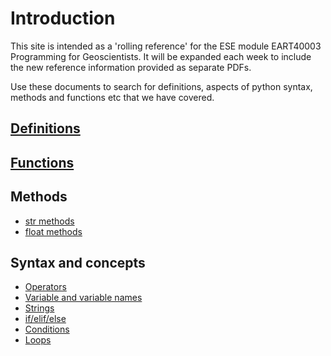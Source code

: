 Introduction
============

This site is intended as a 'rolling reference' for the ESE module EART40003 Programming for Geoscientists. It will be expanded each week to include the new reference information provided as separate PDFs.

Use these documents to search for definitions, aspects of python syntax, methods and functions etc that we have covered.

[Definitions](definitions.md)
-------------

[Functions](functions.md)
---------

Methods
-------
* [str methods](str_methods.md)
* [float methods](float_methods.md)


Syntax and concepts
-------------------
* [Operators](operators.md)
* [Variable and variable names](variables.md)
* [Strings](strings.md)
* [if/elif/else](if.md)
* [Conditions](conditions.md)
* [Loops](loops.md)

